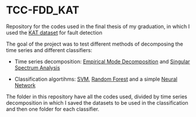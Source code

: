 # TCC-FDD_KAT
Repository for the codes used in the final thesis of my graduation, in which I used the [KAT dataset](https://mb.uni-paderborn.de/kat/forschung/kat-datacenter/bearing-datacenter) for fault detection

The goal of the project was to test different methods of decomposing the time series and different classifiers:

- Time series decomposition: [Empirical Mode Decomposition](https://emd.readthedocs.io/en/stable/index.html) and [Singular Spectrum Analysis](https://pyts.readthedocs.io/en/stable/auto_examples/decomposition/plot_ssa.html)

- Classification algortihms: [SVM](https://scikit-learn.org/stable/modules/generated/sklearn.svm.SVC.html), [Random Forest](https://scikit-learn.org/stable/modules/generated/sklearn.ensemble.RandomForestClassifier.html) and  a simple [Neural Network](https://www.tensorflow.org/tutorials/quickstart/beginner)

The folder in this repository have all the codes used, divided by time series decomposition in which I saved the datasets to be used in the classification and then one folder for each classifier.
